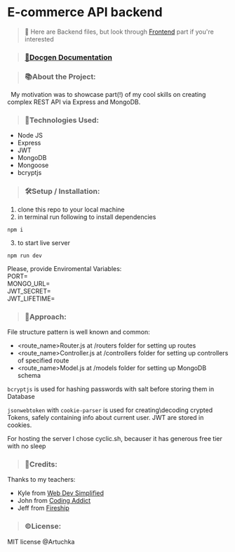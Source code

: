 # E-commerce API backend

>📛 Here are Backend files, but look through [Frontend](https://github.com/Artuchka/mini-projects/tree/e-commerce) part if you're interested 

>### [🔗Docgen Documentation](https://long-gray-helmet.cyclic.app/)

>### 📚About the Project:

&nbsp;&nbsp;My motivation was to showcase part(!) of my cool skills on creating complex REST API via Express and MongoDB.


>### 🧰Technologies Used:
- Node JS
- Express
- JWT
- MongoDB
- Mongoose
- bcryptjs


>### 🛠️Setup / Installation: 

1. clone this repo to your local machine
2. in terminal run following to install dependencies
```
npm i
```

3. to start live server
```
npm run dev
```

Please, provide Enviromental Variables:\
PORT=\
MONGO_URL=\
JWT_SECRET=\
JWT_LIFETIME=

>### 🚶Approach:
File structure pattern is well known and common:
- <route_name>Router.js at /routers folder for setting up routes 
- <route_name>Controller.js at /controllers folder for setting up controllers of specified route 
- <route_name>Model.js at /models folder for setting up MongoDB schema


```bcryptjs``` is used for hashing passwords with salt before storing them in Database

```jsonwebtoken``` with ```cookie-parser``` is used for creating\decoding crypted Tokens, safely containing info about current user. JWT are stored in cookies.


For hosting the server I chose cyclic.sh, becauser it has generous free tier with no sleep

>### 📝Credits: 
Thanks to my teachers: 
- Kyle from [Web Dev Simplified](https://www.youtube.com/@WebDevSimplified)
- John from [Coding Addict](https://www.youtube.com/@CodingAddict)
- Jeff from [Fireship](https://www.youtube.com/@Fireship)



>### ©️License: 
MIT license @Artuchka




